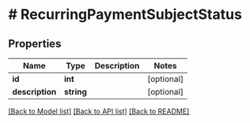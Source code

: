 # # RecurringPaymentSubjectStatus

## Properties

Name | Type | Description | Notes
------------ | ------------- | ------------- | -------------
**id** | **int** |  | [optional]
**description** | **string** |  | [optional]

[[Back to Model list]](../../README.md#models) [[Back to API list]](../../README.md#endpoints) [[Back to README]](../../README.md)
